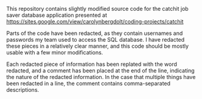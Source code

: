 This repository contains slightly modified source code for the catchit job saver database application presented at 
https://sites.google.com/view/carolynbergdolt/coding-projects/catchit

Parts of the code have been redacted, as they contain usernames and passwords my team used to access the SQL database. 
I have redacted these pieces in a relatively clear manner, and this code should be mostly usable with a few minor modifications.

Each redacted piece of information has been replated with the word redacted, and a comment has been placed at the end of the line, indicating the nature of the redacted information. In the case that multiple things have been redacted in a line, the comment contains comma-separated descriptions. 
